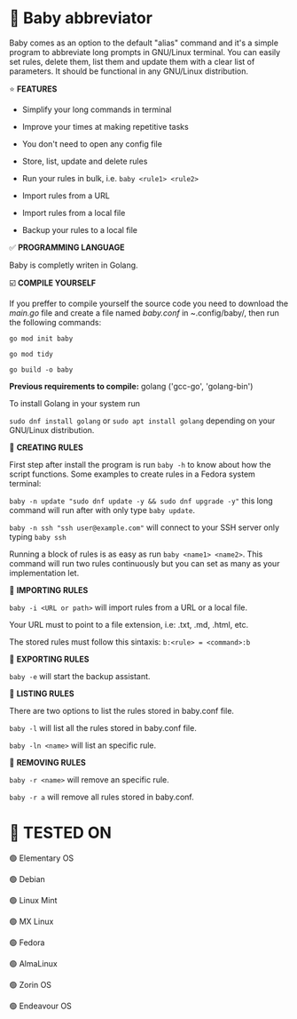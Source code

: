 # :baby: Baby abbreviator
Baby comes as an option to the default "alias" command and it's a simple program to abbreviate long prompts in GNU/Linux terminal.
You can easily set rules, delete them, list them and update them with a clear list of parameters. It should be functional in any GNU/Linux distribution.

⭐ **FEATURES**

* Simplify your long commands in terminal

* Improve your times at making repetitive tasks

* You don't need to open any config file

* Store, list, update and delete rules

* Run your rules in bulk, i.e. `baby <rule1> <rule2>`

* Import rules from a URL

* Import rules from a local file

* Backup your rules to a local file


:white_check_mark: **PROGRAMMING LANGUAGE**

Baby is completly writen in Golang.


:ballot_box_with_check: **COMPILE YOURSELF**

If you preffer to compile yourself the source code you need to download the _main.go_ file and create a file named _baby.conf_ in ~.config/baby/, then run the following commands:

`go mod init baby`

`go mod tidy`

`go build -o baby`

**Previous requirements to compile:** golang ('gcc-go', 'golang-bin')

To install Golang in your system run

  `sudo dnf install golang` or `sudo apt install golang` depending on your GNU/Linux distribution.


:pencil: **CREATING RULES**

First step after install the program is run `baby -h` to know about how the script functions. Some examples to create rules in a Fedora system terminal:

  `baby -n update "sudo dnf update -y && sudo dnf upgrade -y"` this long command will run after with only type `baby update`.

  `baby -n ssh "ssh user@example.com"` will connect to your SSH server only typing `baby ssh`

  Running a block of rules is as easy as run `baby <name1> <name2>`. This command will run two rules continuously but you can set as many as your implementation let.

:pencil: **IMPORTING RULES**

  `baby -i <URL or path>` will import rules from a URL or a local file.

  Your URL must to point to a file extension, i.e: .txt, .md, .html, etc.

  The stored rules must follow this sintaxis: `b:<rule> = <command>:b`

:pencil: **EXPORTING RULES**

  `baby -e` will start the backup assistant.

:pencil: **LISTING RULES**

There are two options to list the rules stored in baby.conf file.

  `baby -l` will list all the rules stored in baby.conf file.

  `baby -ln <name>` will list an specific rule.

:pencil: **REMOVING RULES**

  `baby -r <name>` will remove an specific rule.

  `baby -r a` will remove all rules stored in baby.conf.

# 🤖 **TESTED ON**

🟢 Elementary OS

🟢 Debian

🟢 Linux Mint

🟢 MX Linux

🟢 Fedora

🟢 AlmaLinux

🟢 Zorin OS

🟢 Endeavour OS